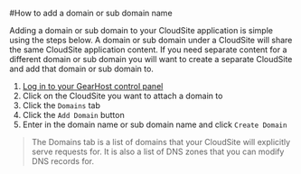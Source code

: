 #How to add a domain or sub domain name

Adding a domain or sub domain to your CloudSite application is simple using the steps below. A domain or sub domain under a CloudSite will share the same CloudSite application content. If you need separate content for a different domain or sub domain you will want to create a separate CloudSite and add that domain or sub domain to.

1. [Log in to your GearHost control panel](https://my.gearhost.com/Account/Login)
2. Click on the CloudSite you want to attach a domain to
3. Click the `Domains` tab
4. Click the `Add Domain` button
5. Enter in the domain name or sub domain name and click `Create Domain`

> The Domains tab is a list of domains that your CloudSite will explicitly serve requests for. It is also a list of DNS zones that you can modify DNS records for.